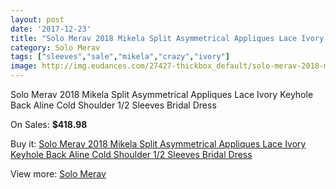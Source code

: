 ```yaml
---
layout: post
date: '2017-12-23'
title: "Solo Merav 2018 Mikela Split Asymmetrical Appliques Lace Ivory Keyhole Back Aline Cold Shoulder 1/2 Sleeves Bridal Dress"
category: Solo Merav
tags: ["sleeves","sale","mikela","crazy","ivory"]
image: http://img.eudances.com/27427-thickbox_default/solo-merav-2018-mikela-split-asymmetrical-appliques-lace-ivory-keyhole-back-aline-cold-shoulder-1-2-sleeves-bridal-dress.jpg
---
```

Solo Merav 2018 Mikela Split Asymmetrical Appliques Lace Ivory Keyhole Back Aline Cold Shoulder 1/2 Sleeves Bridal Dress

On Sales: **$418.98**
<a href="https://www.eudances.com/en/solo-merav/9158-solo-merav-2018-mikela-split-asymmetrical-appliques-lace-ivory-keyhole-back-aline-cold-shoulder-1-2-sleeves-bridal-dress.html"><amp-img layout="responsive" width="600" height="600" src="//img.eudances.com/27427-thickbox_default/solo-merav-2018-mikela-split-asymmetrical-appliques-lace-ivory-keyhole-back-aline-cold-shoulder-1-2-sleeves-bridal-dress.jpg" alt="Solo Merav 2018 Mikela Split Asymmetrical Appliques Lace Ivory Keyhole Back Aline Cold Shoulder 1/2 Sleeves Bridal Dress 0" /></a>
<a href="https://www.eudances.com/en/solo-merav/9158-solo-merav-2018-mikela-split-asymmetrical-appliques-lace-ivory-keyhole-back-aline-cold-shoulder-1-2-sleeves-bridal-dress.html"><amp-img layout="responsive" width="600" height="600" src="//img.eudances.com/27431-thickbox_default/solo-merav-2018-mikela-split-asymmetrical-appliques-lace-ivory-keyhole-back-aline-cold-shoulder-1-2-sleeves-bridal-dress.jpg" alt="Solo Merav 2018 Mikela Split Asymmetrical Appliques Lace Ivory Keyhole Back Aline Cold Shoulder 1/2 Sleeves Bridal Dress 1" /></a>
<a href="https://www.eudances.com/en/solo-merav/9158-solo-merav-2018-mikela-split-asymmetrical-appliques-lace-ivory-keyhole-back-aline-cold-shoulder-1-2-sleeves-bridal-dress.html"><amp-img layout="responsive" width="600" height="600" src="//img.eudances.com/27430-thickbox_default/solo-merav-2018-mikela-split-asymmetrical-appliques-lace-ivory-keyhole-back-aline-cold-shoulder-1-2-sleeves-bridal-dress.jpg" alt="Solo Merav 2018 Mikela Split Asymmetrical Appliques Lace Ivory Keyhole Back Aline Cold Shoulder 1/2 Sleeves Bridal Dress 2" /></a>
<a href="https://www.eudances.com/en/solo-merav/9158-solo-merav-2018-mikela-split-asymmetrical-appliques-lace-ivory-keyhole-back-aline-cold-shoulder-1-2-sleeves-bridal-dress.html"><amp-img layout="responsive" width="600" height="600" src="//img.eudances.com/27429-thickbox_default/solo-merav-2018-mikela-split-asymmetrical-appliques-lace-ivory-keyhole-back-aline-cold-shoulder-1-2-sleeves-bridal-dress.jpg" alt="Solo Merav 2018 Mikela Split Asymmetrical Appliques Lace Ivory Keyhole Back Aline Cold Shoulder 1/2 Sleeves Bridal Dress 3" /></a>
<a href="https://www.eudances.com/en/solo-merav/9158-solo-merav-2018-mikela-split-asymmetrical-appliques-lace-ivory-keyhole-back-aline-cold-shoulder-1-2-sleeves-bridal-dress.html"><amp-img layout="responsive" width="600" height="600" src="//img.eudances.com/27428-thickbox_default/solo-merav-2018-mikela-split-asymmetrical-appliques-lace-ivory-keyhole-back-aline-cold-shoulder-1-2-sleeves-bridal-dress.jpg" alt="Solo Merav 2018 Mikela Split Asymmetrical Appliques Lace Ivory Keyhole Back Aline Cold Shoulder 1/2 Sleeves Bridal Dress 4" /></a>

Buy it: [Solo Merav 2018 Mikela Split Asymmetrical Appliques Lace Ivory Keyhole Back Aline Cold Shoulder 1/2 Sleeves Bridal Dress](https://www.eudances.com/en/solo-merav/9158-solo-merav-2018-mikela-split-asymmetrical-appliques-lace-ivory-keyhole-back-aline-cold-shoulder-1-2-sleeves-bridal-dress.html "Solo Merav 2018 Mikela Split Asymmetrical Appliques Lace Ivory Keyhole Back Aline Cold Shoulder 1/2 Sleeves Bridal Dress")

View more: [Solo Merav](https://www.eudances.com/en/138-solo-merav "Solo Merav")